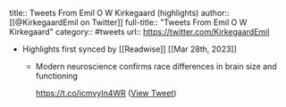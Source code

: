 title:: Tweets From Emil O W Kirkegaard (highlights)
author:: [[@KirkegaardEmil on Twitter]]
full-title:: "Tweets From Emil O W Kirkegaard"
category:: #tweets
url:: https://twitter.com/KirkegaardEmil

- Highlights first synced by [[Readwise]] [[Mar 28th, 2023]]
	- Modern neuroscience confirms race differences in brain size and functioning
	  
	  https://t.co/icmvyIn4WR ([View Tweet](https://twitter.com/KirkegaardEmil/status/1640474468752687105))